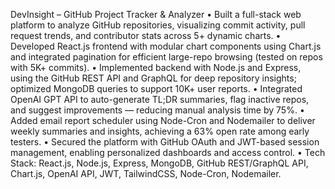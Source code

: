 DevInsight – GitHub Project Tracker & Analyzer 
       •	Built a full-stack web platform to analyze GitHub repositories, visualizing commit activity, pull request trends, and contributor stats across 5+ dynamic charts.
       •	Developed React.js frontend with modular chart components using Chart.js and integrated pagination for efficient large-repo browsing (tested on repos with 5K+ commits).
        •	Implemented backend with Node.js and Express, using the GitHub REST API and GraphQL for deep repository insights; optimized MongoDB queries to support 10K+ user reports.
       •	Integrated OpenAI GPT API to auto-generate TL;DR summaries, flag inactive repos, and suggest improvements — reducing manual analysis time by 75%.
        •	Added email report scheduler using Node-Cron and Nodemailer to deliver weekly summaries and insights, achieving a 63% open rate among early testers.
        •	Secured the platform with GitHub OAuth and JWT-based session management, enabling personalized dashboards and access control.
         •	Tech Stack: React.js, Node.js, Express, MongoDB, GitHub REST/GraphQL API, Chart.js, OpenAI API, JWT, TailwindCSS, Node-Cron, Nodemailer.
